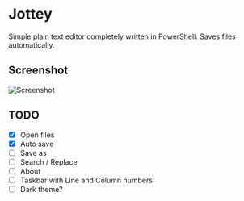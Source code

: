 # Jottey
Simple plain text editor completely written in PowerShell. 
Saves files automatically.

## Screenshot
![Screenshot](https://user-images.githubusercontent.com/19732805/48641269-80084200-e9d9-11e8-950f-1c4af03fb34d.png)

## TODO
- [x] Open files
- [x] Auto save
- [ ] Save as
- [ ] Search / Replace
- [ ] About
- [ ] Taskbar with Line and Column numbers
- [ ] Dark theme?
